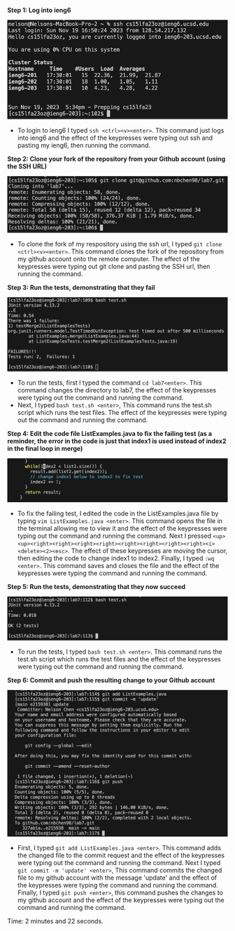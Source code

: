 **Step 1: Log into ieng6**

![Image](login.png)

- To login to ieng6 I typed `ssh <ctrl><v><enter>`. This command just logs into ieng6 and the effect of the keypresses were typing out ssh and pasting my ieng6, then running the command.

**Step 2: Clone your fork of the repository from your Github account (using the SSH URL)**

![Image](gitclone.png)

- To clone the fork of my respository using the ssh url, I typed `git clone <ctrl><v><enter>`. This command clones the fork of the repository from my github account onto the remote computer. The effect of the keypresses were typing out git clone and pasting the SSH url, then running the command.

**Step 3: Run the tests, demonstrating that they fail**

![Image](fail.png)

- To run the tests, first I typed the command `cd lab7<enter>`. This command changes the directory to lab7, the effect of the keypresses were typing out the command and running the command.
- Next, I typed `bash test.sh <enter>`, This command runs the test.sh script which runs the test files. The effect of the keypresses were typing out the command and running the command.

**Step 4: Edit the code file ListExamples.java to fix the failing test (as a reminder, the error in the code is just that index1 is used instead of index2 in the final loop in merge)**

![Image](vim.png)

- To fix the failing test, I edited the code in the ListExamples.java file by typing `vim ListExamples.java <enter>`. This command opens the file in the terminal allowing me to view it and the effect of the keypresses were typing out the command and running the command. Next I pressed `<up><up><right><right><right><right><right><right><right><right><i><delete><2><esc>`. The effect of these keypresses are moving the cursor, then editing the code to change index1 to index2. Finally, I typed `:wq <enter>`. This command saves and closes the file and the effect of the keypresses were typing the command and running the command.

**Step 5: Run the tests, demonstrating that they now succeed**

![Image](pass.png)

- To run the tests, I typed `bash test.sh <enter>`. This command runs the test.sh script which runs the test files and the effect of the keypresses were typing out the command and running the command.

**Step 6: Commit and push the resulting change to your Github account**

![Image](git.png)

- First, I typed `git add ListExamples.java <enter>`. This command adds the changed file to the commit request and the effect of the keypresses were typing out the command and running the command. Next I typed `git commit -m 'update' <enter>`, This command commits the changed file to my github account with the message 'update' and the effect of the keypresses were typing the command and running the command. Finally, I typed `git push <enter>`, this command pushes the changes to my github account and the effect of the keypresses were typing out the command and running the command.

Time: 2 minutes and 22 seconds.

